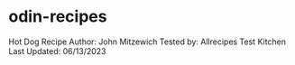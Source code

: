 # odin-recipes
Hot Dog Recipe
Author: John Mitzewich
Tested by: Allrecipes Test Kitchen
Last Updated: 06/13/2023